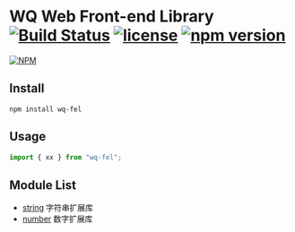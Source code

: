 # WQ Web Front-end Library [![Build Status](https://travis-ci.org/wuqiang1985/wq-fel.svg?branch=master)](https://travis-ci.org/wuqiang1985/wq-fel) [![license](https://img.shields.io/github/license/wuqiang1985/wq-fel.svg)]() [![npm version](https://img.shields.io/npm/v/wq-fel.svg?style=flat)](https://www.npmjs.com/package/wq-fel) 
[![NPM](https://nodei.co/npm/wq-fel.png)](https://nodei.co/npm/wq-fel/)

## Install
```
npm install wq-fel
```

## Usage
```javascript
import { xx } from "wq-fel";
```

## Module List
* [string](src/string.js) 字符串扩展库
* [number](src/number.js) 数字扩展库



